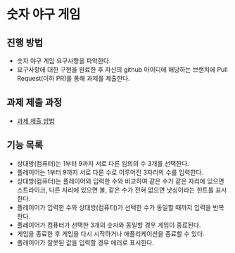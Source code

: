 # 숫자 야구 게임
## 진행 방법
* 숫자 야구 게임 요구사항을 파악한다.
* 요구사항에 대한 구현을 완료한 후 자신의 github 아이디에 해당하는 브랜치에 Pull Request(이하 PR)를 통해 과제를 제출한다.

## 과제 제출 과정
* [과제 제출 방법](https://github.com/next-step/nextstep-docs/tree/master/precourse)

## 기능 목록
* 상대방(컴퓨터)는 1부터 9까지 서로 다른 임의의 수 3개를 선택한다.
* 플레이어는 1부터 9까지 서로 다른 수로 이루어진 3자리의 수를 입력한다.
* 상대방(컴퓨터)는 플레이어와 입력한 수와 비교하여 같은 수가 같은 자리에 있으면 스트라이크, 다른 자리에 있으면 볼, 같은 수가 전혀 없으면 낫싱이라는 힌트를 표시한다.
* 플레이어가 입력한 수와 상대방(컴퓨터)가 선택한 수가 동일할 때까지 입력을 반복한다.
* 플레이어가 컴퓨터가 선택한 3개의 숫자와 동일할 경우 게임이 종료된다.
* 게임을 종료한 후 게임을 다시 시작하거나 애플리케이션을 종료할 수 있다.
* 플레이어가 잘못된 값을 입력할 경우 에러로 표시한다.